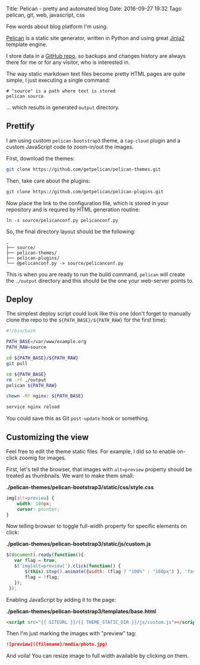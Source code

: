 Title: Pelican - pretty and automated blog
Date: 2016-09-27 19:32
Tags: pelican, git, web, javascript, css

Few words about blog platform I'm using.

[Pelican](http://blog.getpelican.com/) is a static site generator, written in Python and using great [Jinja2](http://jinja.pocoo.org/docs/dev/) template engine.

I store data in a [GitHub repo](https://github.com/agrrh/agrrh.com), so backups and changes history are always there for me or for any visitor, who is interested in.

The way static markdown text files become pretty HTML pages are quite simple, I just executing a single command:

```plain
# "source" is a path where text is stored
pelican source
```

... which results in generated `output` directory.

## Prettify

I am using custom `pelican-bootstrap3` theme, a `tag-cloud` plugin and a custom JavaScript code to zoom-in/out the images.

First, download the themes:

```bash
git clone https://github.com/getpelican/pelican-themes.git
```

Then, take care about the plugins:

```bash
git clone https://github.com/getpelican/pelican-plugins.git
```

Now place the link to the configuration file, which is stored in your repository and is requred by HTML generation routine:

```
ln -s source/pelicanconf.py pelicanconf.py
```

So, the final directory layout should be the following:

```plain
.
├── source/
├── pelican-themes/
├── pelican-plugins/
└── @pelicanconf.py -> source/pelicanconf.py
```

This is when you are ready to run the build command, `pelican` will create the `./output` directory and this should be the one your web-server points to.

## Deploy

The simplest deploy script could look like this one (don't forget to manually clone the repo to the `${PATH_BASE}/${PATH_RAW}` for the first time):

```bash
#!/bin/bash

PATH_BASE=/var/www/example.org
PATH_RAW=source

cd ${PATH_BASE}/${PATH_RAW}
git pull

cd ${PATH_BASE}
rm -rf ./output
pelican ${PATH_RAW}

chown -Rf nginx: ${PATH_BASE}

service nginx reload
```

You could save this as Git `post-update` hook or something.

## Customizing the view

Feel free to edit the theme static files. For example, I did so to enable on-click zoomig for images.

First, let's tell the browser, that images with `alt=preview` property should be treated as thumbnails. We want to make them small:

**./pelican-themes/pelican-bootstrap3/static/css/style.css**

```css
img[alt=preview] {
    width: 180px;
    cursor: pointer;
}
```

Now telling browser to toggle full-width property for specific elements on click:

**./pelican-themes/pelican-bootstrap3/static/js/custom.js**

```javascript
$(document).ready(function(){
   var flag = true;
   $('img[alt=preview]').click(function() {
       $(this).stop().animate({width: (flag ? "100%" : "180px") }, 'fast');
       flag = !flag;
   });
 });
```

Enabling JavaScript by adding it to the page:

**./pelican-themes/pelican-bootstrap3/templates/base.html**

```html
<script src="{{ SITEURL }}/{{ THEME_STATIC_DIR }}/js/custom.js"></script>
```

Then I'm just marking the images with "preview" tag:

```markdown
![preview]({filename}/media/photo.jpg)
```

And voila! You can resize image to full width available by clicking on them.
